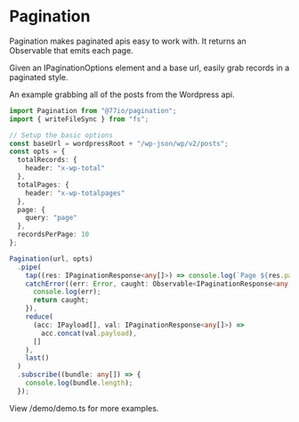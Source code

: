 # Pagination

Pagination makes paginated apis easy to work with. It returns an Observable that emits each page.

Given an IPaginationOptions element and a base url, easily grab records in a paginated style.

An example grabbing all of the posts from the Wordpress api.

```typescript
import Pagination from "@77io/pagination";
import { writeFileSync } from "fs";

// Setup the basic options
const baseUrl = wordpressRoot + "/wp-json/wp/v2/posts";
const opts = {
  totalRecords: {
    header: "x-wp-total"
  },
  totalPages: {
    header: "x-wp-totalpages"
  },
  page: {
    query: "page"
  },
  recordsPerPage: 10
};

Pagination(url, opts)
  .pipe(
    tap((res: IPaginationResponse<any[]>) => console.log(`Page ${res.page}`)),
    catchError((err: Error, caught: Observable<IPaginationResponse<any[]>>) => {
      console.log(err);
      return caught;
    }),
    reduce(
      (acc: IPayload[], val: IPaginationResponse<any[]>) =>
        acc.concat(val.payload),
      []
    ),
    last()
  )
  .subscribe((bundle: any[]) => {
    console.log(bundle.length);
  });
```

View /demo/demo.ts for more examples.
